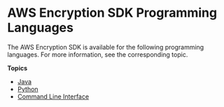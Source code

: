 # AWS Encryption SDK Programming Languages<a name="programming-languages"></a>

The AWS Encryption SDK is available for the following programming languages\. For more information, see the corresponding topic\.

**Topics**
+ [Java](java.md)
+ [Python](python.md)
+ [Command Line Interface](crypto-cli.md)